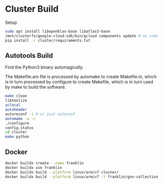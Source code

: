 # Cluster Build

Setup

```sh
sudo apt install libopenblas-base libatlas3-base
/mnt/clusterfs/google-cloud-sdk/bin/gcloud components update # no sudo needed
pip install -r cluster/requirements.txt
```

## Autotools Build

Find the Python3 binary automagically.

The Makefile.am file is processed by automake to create Makefile.in, which is in turn processed by configure to create Makefile, which is in turn used by make to build the software.

```sh
make clean
libtoolize
aclocal
autoheader
autoreconf -i # or just autoconf
automake -a -c
./configure
config.status
cd cluster
make python
```

## Docker 

```sh
docker buildx create --name franklin
docker buildx use franklin
docker buildx build --platform linux/arm/v7 cluster/
docker buildx build --platform linux/arm/v7 -t franklin/gnn-collection:latest cluster/
```
